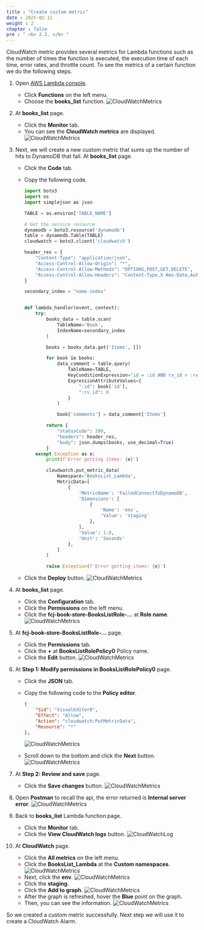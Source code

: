 ```yaml
---
title : "Create custom metric"
date : 2025-02-11
weight : 2
chapter : false
pre : " <b> 2.2. </b> "
---
```


CloudWatch metric provides several metrics for Lambda functions such as the number of times the function is executed, the execution time of each time, error rates, and throttle count. To see the metrics of a certain function we do the following steps.

1. Open [AWS Lambda console](https://us-east-1.console.aws.amazon.com/lambda/home?region=us-east-1#/functions).
    - Click **Functions** on the left menu.
    - Choose the **books_list** function.
      ![CloudWatchMetrics](https://chaunguyen3rd.github.io/000085-Book-store-Tracing-and-monitoring-with-Xray-and-Cloudwatch/images/temp/1/5.png?width=90pc)

2. At **books_list** page.
    - Click the **Monitor** tab.
    - You can see the **CloudWatch metrics** are displayed.
      ![CloudWatchMetrics](https://chaunguyen3rd.github.io/000085-Book-store-Tracing-and-monitoring-with-Xray-and-Cloudwatch/images/temp/1/12.png?width=90pc)

3. Next, we will create a new custom metric that sums up the number of hits to DynamoDB that fail. At **books_list** page.
    - Click the **Code** tab.
    - Copy the following code.

      ```python
      import boto3
      import os
      import simplejson as json

      TABLE = os.environ['TABLE_NAME']

      # Get the service resource
      dynamodb = boto3.resource('dynamodb')
      table = dynamodb.Table(TABLE)
      cloudwatch = boto3.client('cloudwatch')

      header_res = {
          "Content-Type": "application/json",
          "Access-Control-Allow-Origin": "*",
          "Access-Control-Allow-Methods": "OPTIONS,POST,GET,DELETE",
          "Access-Control-Allow-Headers": "Content-Type,X-Amz-Date,Authorization,X-Api-Key,X-Amz-Security-Token",
      }

      secondary_index = "name-index"


      def lambda_handler(event, context):
          try:
              books_data = table.scan(
                  TableName='Book',
                  IndexName=secondary_index
              )

              books = books_data.get('Items', [])

              for book in books:
                  data_comment = table.query(
                      TableName=TABLE,
                      KeyConditionExpression="id = :id AND rv_id > :rv_id",
                      ExpressionAttributeValues={
                          ":id": book['id'],
                          ":rv_id": 0
                      }
                  )

                  book['comments'] = data_comment['Items']

              return {
                  "statusCode": 200,
                  "headers": header_res,
                  "body": json.dumps(books, use_decimal=True)
              }
          except Exception as e:
              print(f'Error getting items: {e}')

              cloudwatch.put_metric_data(
                  Namespace='BooksList_Lambda',
                  MetricData=[
                      {
                          'MetricName': 'FailedConnectToDynamoDB',
                          'Dimensions': [
                              {
                                  'Name': 'env',
                                  'Value': 'staging'
                              },
                          ],
                          'Value': 1.0,
                          'Unit': 'Seconds'
                      },
                  ]
              )

              raise Exception(f'Error getting items: {e}')
      ```

    - Click the **Deploy** button.
      ![CloudWatchMetrics](https://chaunguyen3rd.github.io/000085-Book-store-Tracing-and-monitoring-with-Xray-and-Cloudwatch/images/temp/1/13.png?width=90pc)

4. At **books_list** page.
    - Click the **Configuration** tab.
    - Click the **Permissions** on the left menu.
    - Click the **fcj-book-store-BooksListRole-...** at **Role name**.
      ![CloudWatchMetrics](https://chaunguyen3rd.github.io/000085-Book-store-Tracing-and-monitoring-with-Xray-and-Cloudwatch/images/temp/1/14.png?width=90pc)

5. At **fcj-book-store-BooksListRole-...** page.
    - Click the **Permissions** tab.
    - Click the **+** at **BooksListRolePolicy0** Policy name.
    - Click the **Edit** button.
      ![CloudWatchMetrics](https://chaunguyen3rd.github.io/000085-Book-store-Tracing-and-monitoring-with-Xray-and-Cloudwatch/images/temp/1/15.png?width=90pc)

6. At **Step 1: Modify permissions in BooksListRolePolicy0** page.
    - Click the **JSON** tab.
    - Copy the following code to the **Policy editor**.

      ```json
      {
          "Sid": "VisualEditor0",
          "Effect": "Allow",
          "Action": "cloudwatch:PutMetricData",
          "Resource": "*"
      },
      ```

      ![CloudWatchMetrics](https://chaunguyen3rd.github.io/000085-Book-store-Tracing-and-monitoring-with-Xray-and-Cloudwatch/images/temp/1/16.png?width=90pc)
    - Scroll down to the bottom and click the **Next** button.
      ![CloudWatchMetrics](https://chaunguyen3rd.github.io/000085-Book-store-Tracing-and-monitoring-with-Xray-and-Cloudwatch/images/temp/1/17.png?width=90pc)

7. At **Step 2: Review and save** page.
    - Click the **Save changes** button.
      ![CloudWatchMetrics](https://chaunguyen3rd.github.io/000085-Book-store-Tracing-and-monitoring-with-Xray-and-Cloudwatch/images/temp/1/18.png?width=90pc)

8. Open **Postman** to recall the api, the error returned is **Internal server error**.
    ![CloudWatchMetrics](https://chaunguyen3rd.github.io/000085-Book-store-Tracing-and-monitoring-with-Xray-and-Cloudwatch/images/temp/1/9.png?width=90pc)

9. Back to **books_list** Lambda function page.
    - Click the **Monitor** tab.
    - Click the **View CloudWatch logs** button.
      ![CloudWatchLog](https://chaunguyen3rd.github.io/000085-Book-store-Tracing-and-monitoring-with-Xray-and-Cloudwatch/images/temp/1/6.png?width=90pc)

10. At **CloudWatch** page.
    - Click the **All metrics** on the left menu.
    - Click the **BooksList_Lambda** at the **Custom namespaces**.
      ![CloudWatchMetrics](https://chaunguyen3rd.github.io/000085-Book-store-Tracing-and-monitoring-with-Xray-and-Cloudwatch/images/temp/1/19.png?width=90pc)
    - Next, click the **env**.
      ![CloudWatchMetrics](https://chaunguyen3rd.github.io/000085-Book-store-Tracing-and-monitoring-with-Xray-and-Cloudwatch/images/temp/1/20.png?width=90pc)
    - Click the **staging**.
    - Click the **Add to graph**.
      ![CloudWatchMetrics](https://chaunguyen3rd.github.io/000085-Book-store-Tracing-and-monitoring-with-Xray-and-Cloudwatch/images/temp/1/21.png?width=90pc)
    - After the graph is refreshed, hover the **Blue** point on the graph.
    - Then, you can see the information.
      ![CloudWatchMetrics](https://chaunguyen3rd.github.io/000085-Book-store-Tracing-and-monitoring-with-Xray-and-Cloudwatch/images/temp/1/22.png?width=90pc)

So we created a custom metric successfully. Next step we will use it to create a CloudWatch Alarm.
